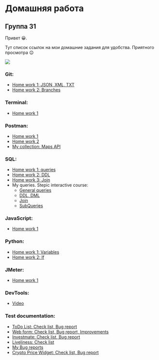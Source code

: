 # Домашняя работа
## Группа 31
Привет :grinning:. 

Тут список ссылок на мои домашние задания для удобства. Приятного просмотра :wink:

![](https://media.giphy.com/media/Rsp9jLIy0VZOKlZziw/giphy.gif)

### Git:
- [Home work 1: JSON, XML, TXT](https://github.com/alex-gliantsev/group31_hw/tree/main/Git/hw1)
- [Home work 2: Branches](https://github.com/alex-gliantsev/group31_hw/blob/main/Git/qa_31_santiaggo_hw2_branches.txt)

### Terminal:
- [Home work 1](https://github.com/alex-gliantsev/group31_hw/tree/main/Terminal)

### Postman:
- [Home work 1](https://github.com/alex-gliantsev/group31_hw/tree/main/Postman/HW1)
- [Home work 2](https://github.com/alex-gliantsev/group31_hw/tree/main/Postman/HW2)
- [My collection: Maps API](https://github.com/alex-gliantsev/group31_hw/tree/main/Postman/My%20collection%20(Maps%20API))

### SQL:
- [Home work 1: queries](https://github.com/alex-gliantsev/group31_hw/blob/main/SQL/qa_31_santiaggo_HW1.sql)
- [Home work 2: DDL](https://github.com/alex-gliantsev/group31_hw/blob/main/SQL/qa_31_santiaggo_HW2_DDL.sql)
- [Home work 3: Join](https://github.com/alex-gliantsev/group31_hw/blob/main/SQL/qa_31_santiaggo_HW2_Joins.sql)
- My queries. Stepic interactive course:
  - [General queries](https://github.com/alex-gliantsev/group31_hw/blob/main/SQL/Stepik%20Interactive%20Course%20queries/qa_31_santiaggo_stepic_queries.sql)
  - [DDL, DML](https://github.com/alex-gliantsev/group31_hw/blob/main/SQL/Stepik%20Interactive%20Course%20queries/qa_31_santiaggo_stepic_queries_DDL-DML.sql)
  - [Join](https://github.com/alex-gliantsev/group31_hw/blob/main/SQL/Stepik%20Interactive%20Course%20queries/qa_31_santiaggo_stepic_queries_Join.sql)
  - [SubQueries](https://github.com/alex-gliantsev/group31_hw/blob/main/SQL/Stepik%20Interactive%20Course%20queries/qa_31_santiaggo_stepic_SubQueries.sql)

### JavaScript:
- [Home work 1](https://github.com/alex-gliantsev/group31_hw/tree/main/JavaScript)

### Python:
- [Home work 1: Variables](https://github.com/alex-gliantsev/group31_hw/blob/main/Python/qa_31_santiaggo_hw1.py)
- [Home work 2: If](https://github.com/alex-gliantsev/group31_hw/blob/main/Python/qa_31_santiaggo_hw2.py)

### JMeter:
- [Home work 1](https://github.com/alex-gliantsev/group31_hw/tree/main/JMeter/HW1)

### DevTools:
- [Video](https://drive.google.com/file/d/1zTMoUah8Kpgz2hkF1_ye1N8Ex-IOPC3b/view?usp=share_link)

### Test documentation:
- [ToDo List: Check list, Bug report](https://docs.google.com/spreadsheets/d/12OeUqwMCmTgrgVc_DCykuL-wry61Bkf37Iv1JKwqD08/edit?usp=share_link)
- [Web form: Check list, Bug report, Improvements](https://docs.google.com/spreadsheets/d/15_kPrCi9etslLAr5cULZfgh8d-ekbE_nnhTNmOsFbWE/edit?usp=share_link)
- [Investmate: Check list, Bug report](https://docs.google.com/spreadsheets/d/1E9p9Husjr8Q85wWEVbAQqZk3hNIKe0qXni8w4Q27MCs/edit?usp=share_link)
- [Liveliness: Check list](https://docs.google.com/spreadsheets/d/1bzQcNGtPK4IOXwFNuZu32pESwMksaB8KyJFYFae7K7w/edit?usp=share_link)
- [My Bug reports](https://docs.google.com/spreadsheets/d/1Mx0zXx4vIJ1Arisw7wlLu6zCiV73qIecitNF1rWSQhY/edit?usp=share_link)
- [Crypto Price Widget: Check list, Bug report](https://docs.google.com/spreadsheets/d/1bEHzZTf94ZH7WJKs6k9qUn2qsfGZchHAMc2Ioke4_fA/edit?usp=share_link)
